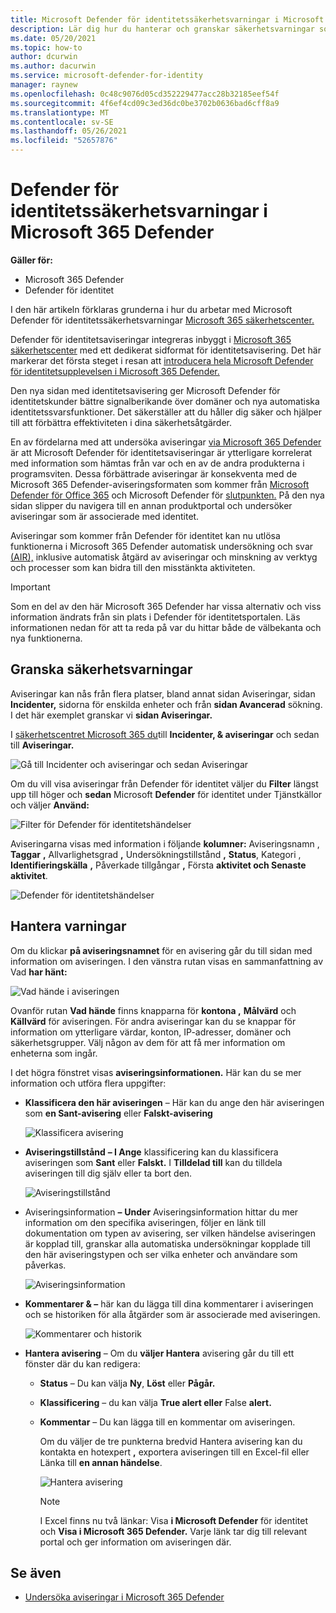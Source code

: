 ```yaml
---
title: Microsoft Defender för identitetssäkerhetsvarningar i Microsoft 365 Defender
description: Lär dig hur du hanterar och granskar säkerhetsvarningar som utfärdats av Microsoft Defender för identitet Microsoft 365 Defender
ms.date: 05/20/2021
ms.topic: how-to
author: dcurwin
ms.author: dacurwin
ms.service: microsoft-defender-for-identity
manager: raynew
ms.openlocfilehash: 0c48c9076d05cd352229477acc28b32185eef54f
ms.sourcegitcommit: 4f6ef4cd09c3ed36dc0be3702b0636bad6cff8a9
ms.translationtype: MT
ms.contentlocale: sv-SE
ms.lasthandoff: 05/26/2021
ms.locfileid: "52657876"
---
```

# <a name="defender-for-identity-security-alerts-in-microsoft-365-defender"></a>Defender för identitetssäkerhetsvarningar i Microsoft 365 Defender

**Gäller för:**

- Microsoft 365 Defender
- Defender för identitet

I den här artikeln förklaras grunderna i hur du arbetar med Microsoft Defender för identitetssäkerhetsvarningar [Microsoft 365 säkerhetscenter.](/microsoft-365/security/defender/overview-security-center) [](/defender-for-identity)

Defender för identitetsaviseringar integreras inbyggt i [Microsoft 365 säkerhetscenter](https://security.microsoft.com) med ett dedikerat sidformat för identitetsavisering. Det här markerar det första steget i resan att [introducera hela Microsoft Defender för identitetsupplevelsen i Microsoft 365 Defender.](/defender-for-identity/defender-for-identity-in-microsoft-365-defender)

Den nya sidan med identitetsavisering ger Microsoft Defender för identitetskunder bättre signalberikande över domäner och nya automatiska identitetssvarsfunktioner. Det säkerställer att du håller dig säker och hjälper till att förbättra effektiviteten i dina säkerhetsåtgärder.

En av fördelarna med att undersöka aviseringar [via Microsoft 365 Defender](/microsoft-365/security/defender/microsoft-365-defender) är att Microsoft Defender för identitetsaviseringar är ytterligare korrelerat med information som hämtas från var och en av de andra produkterna i programsviten. Dessa förbättrade aviseringar är konsekventa med de Microsoft 365 Defender-aviseringsformaten som kommer från [Microsoft Defender för Office 365](/microsoft-365/security/office-365-security) och Microsoft Defender för [slutpunkten.](/microsoft-365/security/defender-endpoint) På den nya sidan slipper du navigera till en annan produktportal och undersöker aviseringar som är associerade med identitet.

Aviseringar som kommer från Defender för identitet kan nu utlösa funktionerna i Microsoft 365 Defender automatisk undersökning och svar [(AIR),](/microsoft-365/security/defender/m365d-autoir) inklusive automatisk åtgärd av aviseringar och minskning av verktyg och processer som kan bidra till den misstänkta aktiviteten.

>[!IMPORTANT]
>Som en del av den här Microsoft 365 Defender har vissa alternativ och viss information ändrats från sin plats i Defender för identitetsportalen. Läs informationen nedan för att ta reda på var du hittar både de välbekanta och nya funktionerna.

## <a name="review-security-alerts"></a>Granska säkerhetsvarningar

Aviseringar kan nås från flera platser,  bland annat sidan Aviseringar, sidan  **Incidenter,** sidorna för enskilda enheter och från **sidan Avancerad** sökning. I det här exemplet granskar vi **sidan Aviseringar.**  

I [säkerhetscentret Microsoft 365 du](https://security.microsoft.com/)till **Incidenter, & aviseringar** och sedan till **Aviseringar.**

![Gå till Incidenter och aviseringar och sedan Aviseringar](../../media/defender-identity/incidents-alerts.png)

Om du vill visa aviseringar från Defender för identitet väljer du **Filter** längst upp till höger och **sedan** Microsoft **Defender** för identitet under Tjänstkällor och väljer **Använd:**

![Filter för Defender för identitetshändelser](../../media/defender-identity/filter-defender-for-identity.png)

Aviseringarna visas med information i följande **kolumner:** Aviseringsnamn , **Taggar** **,** Allvarlighetsgrad **,** Undersökningstillstånd **,** **Status**, Kategori , **Identifieringskälla** **,** Påverkade tillgångar **,** Första **aktivitet och Senaste aktivitet**.

![Defender för identitetshändelser](../../media/defender-identity/filtered-alerts.png)

## <a name="manage-alerts"></a>Hantera varningar

Om du klickar **på aviseringsnamnet** för en avisering går du till sidan med information om aviseringen. I den vänstra rutan visas en sammanfattning av Vad **har hänt:**

![Vad hände i aviseringen](../../media/defender-identity/what-happened.png)

Ovanför rutan **Vad hände** finns knapparna för **kontona ,** **Målvärd** och **Källvärd** för aviseringen. För andra aviseringar kan du se knappar för information om ytterligare värdar, konton, IP-adresser, domäner och säkerhetsgrupper. Välj någon av dem för att få mer information om enheterna som ingår.

I det högra fönstret visas **aviseringsinformationen.** Här kan du se mer information och utföra flera uppgifter:

- **Klassificera den här aviseringen** – Här kan du ange den här aviseringen som **en Sant-avisering** eller **Falskt-avisering**

    ![Klassificera avisering](../../media/defender-identity/classify-alert.png)

- **Aviseringstillstånd** **– I Ange** klassificering kan du klassificera aviseringen som **Sant** eller **Falskt.** I **Tilldelad till** kan du tilldela aviseringen till dig själv eller ta bort den.

    ![Aviseringstillstånd](../../media/defender-identity/alert-state.png)

- Aviseringsinformation **–** **Under** Aviseringsinformation hittar du mer information om den specifika aviseringen, följer en länk till dokumentation om typen av avisering, ser vilken händelse aviseringen är kopplad till, granskar alla automatiska undersökningar kopplade till den här aviseringstypen och ser vilka enheter och användare som påverkas.

    ![Aviseringsinformation](../../media/defender-identity/alert-details.png)

- **Kommentarer & –** här kan du lägga till dina kommentarer i aviseringen och se historiken för alla åtgärder som är associerade med aviseringen.

    ![Kommentarer och historik](../../media/defender-identity/comments-history.png)

- **Hantera avisering** – Om du **väljer Hantera** avisering går du till ett fönster där du kan redigera:
  - **Status** – Du kan välja **Ny**, **Löst** eller **Pågår.**
  - **Klassificering** – du kan välja **True alert eller** False **alert.**
  - **Kommentar** – Du kan lägga till en kommentar om aviseringen.

    Om du väljer de tre punkterna bredvid Hantera avisering  kan du kontakta en hotexpert **,** exportera aviseringen till en Excel-fil eller Länka till **en annan händelse**.

    ![Hantera avisering](../../media/defender-identity/manage-alert.png)

    >[!NOTE]
    >I Excel finns nu två länkar: Visa **i Microsoft Defender** för identitet och **Visa i Microsoft 365 Defender.** Varje länk tar dig till relevant portal och ger information om aviseringen där.

## <a name="see-also"></a>Se även

- [Undersöka aviseringar i Microsoft 365 Defender](../defender/investigate-alerts.md)
